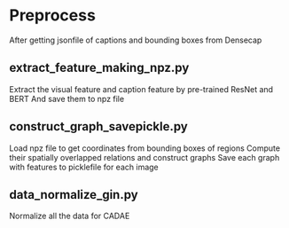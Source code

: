 # Preprocess 

After getting jsonfile of captions and bounding boxes from Densecap

## extract_feature_making_npz.py
Extract the visual feature and caption feature by pre-trained ResNet and BERT  And save them to npz file


## construct_graph_savepickle.py
Load npz file to get coordinates from bounding boxes of regions
Compute their spatially overlapped relations and construct graphs
Save each graph with features to picklefile for each image

## data_normalize_gin.py
Normalize all the data for CADAE



